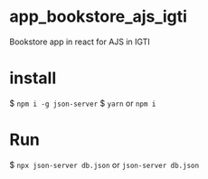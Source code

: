 # app_bookstore_ajs_igti
Bookstore app in  react for AJS in IGTI

# install
$ `npm i -g json-server`
$ `yarn` or `npm i`

# Run
$ `npx json-server db.json` or `json-server db.json`